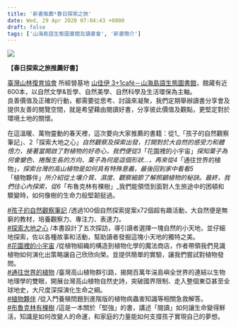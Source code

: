 ```yaml
---
title: '新書推薦*春日探索之旅'
date: Wed, 29 Apr 2020 07:04:43 +0000
draft: false
tags: ['山海島語生態圖書館及讀書會', '新書簡介']
---
```


![](https://www.reforestation.tw/wp-content/uploads/2020/04/DSC07033-3.jpg)

**【春日探索之旅推薦好書】**

[臺灣山林復育協會](https://www.facebook.com/groups/920643521346158/?fref=mentions&__xts__%5B0%5D=68.ARCDNox_Fw4MykOHCvjK0fWYSz45ghbKnANPNu3xmb8E2PkZHtXrV1zS36L2QfVrzJh1bGFdN0E_sq8OR5ntwAPmz13tjQKyELTMpjnClTVCF74RJpZv37G-Ji5NRUHq_lhR0BnTXgdVkUAoULPoFQ055kw7REydUqMbDE9PUHDTSg1iGFY3j-JX2LzlagBlBHU2KGhuZcGmMvmZAf7WdNw1eM4RHMHsMzXwePjc3DaiOzXhWJt4s8dQjKiX5OOks8lvV1m4051UpatO_lG9Cs15V090wSCWjGJOSNoszHFCtSCBsItnlqTJJMzfh_N8i0qH&__tn__=K-R-R) 所經營基地 [山佳伊 3+1café－山海島語生態圖書館](https://www.facebook.com/3plus1cafe/?__tn__=K-R-R&eid=ARD_5FgJsOKBNJRCA3Qjav2utc-4u0CukCHVRTC4MCPxfG42Q0mpSD4XVPFnVVt0HmZUZGjj92QoKooQ&fref=mentions&__xts__%5B0%5D=68.ARCDNox_Fw4MykOHCvjK0fWYSz45ghbKnANPNu3xmb8E2PkZHtXrV1zS36L2QfVrzJh1bGFdN0E_sq8OR5ntwAPmz13tjQKyELTMpjnClTVCF74RJpZv37G-Ji5NRUHq_lhR0BnTXgdVkUAoULPoFQ055kw7REydUqMbDE9PUHDTSg1iGFY3j-JX2LzlagBlBHU2KGhuZcGmMvmZAf7WdNw1eM4RHMHsMzXwePjc3DaiOzXhWJt4s8dQjKiX5OOks8lvV1m4051UpatO_lG9Cs15V090wSCWjGJOSNoszHFCtSCBsItnlqTJJMzfh_N8i0qH)，館藏有近600本，以自然文學&哲學、自然美學、自然科學及生活環保為主軸。  
良善價值及正確的行動，都需要從思考、討論來凝聚，我們定期舉辦讀書分享會及提供友善的閱覽空間，就是希望藉由閱讀好書，分享彼此價值及觀點，更堅定對於環境土地的關懷。

在這溫暖、萬物靈動的春天裡，這次要向大家推薦的書籍：從1_「孩子的自然觀察筆記」、2「探索大地之心」_自然觀察及探索出發，打開對於大自然的感受力和體悟力，接著當開啟了對植物的好奇心，我們便從3_「花園裡的小宇宙」_探知葉子為何會變色、捲鬚生長的方向、葉子為何是這個形狀...，再來從4_「通往世界的植物」_，探索台灣的高山植物是如何具有特殊意義，最後回到家中看看5_「植物夥伴」_所介紹從土壤介質、濕度、觀察細節了解照顧植物的秘訣。最終，我們往心內探索，從6_「布魯克林有棵樹」_我們能領悟到面對人生旅途中的困頓和驟變時，如何像樹的生命力般堅韌挺過。

[#孩子的自然觀察筆記](https://www.facebook.com/hashtag/%E5%AD%A9%E5%AD%90%E7%9A%84%E8%87%AA%E7%84%B6%E8%A7%80%E5%AF%9F%E7%AD%86%E8%A8%98?source=feed_text&epa=HASHTAG&__xts__%5B0%5D=68.ARCDNox_Fw4MykOHCvjK0fWYSz45ghbKnANPNu3xmb8E2PkZHtXrV1zS36L2QfVrzJh1bGFdN0E_sq8OR5ntwAPmz13tjQKyELTMpjnClTVCF74RJpZv37G-Ji5NRUHq_lhR0BnTXgdVkUAoULPoFQ055kw7REydUqMbDE9PUHDTSg1iGFY3j-JX2LzlagBlBHU2KGhuZcGmMvmZAf7WdNw1eM4RHMHsMzXwePjc3DaiOzXhWJt4s8dQjKiX5OOks8lvV1m4051UpatO_lG9Cs15V090wSCWjGJOSNoszHFCtSCBsItnlqTJJMzfh_N8i0qH&__tn__=%2ANK-R-R) /透過100個自然探索提案x72個超有趣活動，大自然便是無窮的教材，培養觀察力、專注力、表達力。  
[#探索大地之心](https://www.facebook.com/hashtag/%E6%8E%A2%E7%B4%A2%E5%A4%A7%E5%9C%B0%E4%B9%8B%E5%BF%83?source=feed_text&epa=HASHTAG&__xts__%5B0%5D=68.ARCDNox_Fw4MykOHCvjK0fWYSz45ghbKnANPNu3xmb8E2PkZHtXrV1zS36L2QfVrzJh1bGFdN0E_sq8OR5ntwAPmz13tjQKyELTMpjnClTVCF74RJpZv37G-Ji5NRUHq_lhR0BnTXgdVkUAoULPoFQ055kw7REydUqMbDE9PUHDTSg1iGFY3j-JX2LzlagBlBHU2KGhuZcGmMvmZAf7WdNw1eM4RHMHsMzXwePjc3DaiOzXhWJt4s8dQjKiX5OOks8lvV1m4051UpatO_lG9Cs15V090wSCWjGJOSNoszHFCtSCBsItnlqTJJMzfh_N8i0qH&__tn__=%2ANK-R-R) /本書設計了五次探訪，導引讀者選擇一塊自然的小天地，並仔細地探索，佐以各種故事和活動，幫助讀者發掘這塊小天地的獨特之美。  
[#花園裡的小宇宙](https://www.facebook.com/hashtag/%E8%8A%B1%E5%9C%92%E8%A3%A1%E7%9A%84%E5%B0%8F%E5%AE%87%E5%AE%99?source=feed_text&epa=HASHTAG&__xts__%5B0%5D=68.ARCDNox_Fw4MykOHCvjK0fWYSz45ghbKnANPNu3xmb8E2PkZHtXrV1zS36L2QfVrzJh1bGFdN0E_sq8OR5ntwAPmz13tjQKyELTMpjnClTVCF74RJpZv37G-Ji5NRUHq_lhR0BnTXgdVkUAoULPoFQ055kw7REydUqMbDE9PUHDTSg1iGFY3j-JX2LzlagBlBHU2KGhuZcGmMvmZAf7WdNw1eM4RHMHsMzXwePjc3DaiOzXhWJt4s8dQjKiX5OOks8lvV1m4051UpatO_lG9Cs15V090wSCWjGJOSNoszHFCtSCBsItnlqTJJMzfh_N8i0qH&__tn__=%2ANK-R-R) /從植物組織的構造到植物化學的魔法商店，作者帶領我們見識植物如何演化出策略讓自己欣欣向榮。並提供簡單的實驗，讓我們嘗試對植物發問。  
[#通往世界的植物](https://www.facebook.com/hashtag/%E9%80%9A%E5%BE%80%E4%B8%96%E7%95%8C%E7%9A%84%E6%A4%8D%E7%89%A9?source=feed_text&epa=HASHTAG&__xts__%5B0%5D=68.ARCDNox_Fw4MykOHCvjK0fWYSz45ghbKnANPNu3xmb8E2PkZHtXrV1zS36L2QfVrzJh1bGFdN0E_sq8OR5ntwAPmz13tjQKyELTMpjnClTVCF74RJpZv37G-Ji5NRUHq_lhR0BnTXgdVkUAoULPoFQ055kw7REydUqMbDE9PUHDTSg1iGFY3j-JX2LzlagBlBHU2KGhuZcGmMvmZAf7WdNw1eM4RHMHsMzXwePjc3DaiOzXhWJt4s8dQjKiX5OOks8lvV1m4051UpatO_lG9Cs15V090wSCWjGJOSNoszHFCtSCBsItnlqTJJMzfh_N8i0qH&__tn__=%2ANK-R-R) /臺灣高山植物群引路，揭開百萬年湍島嶼全世界的連結以生物地理學的雙眼，開展台灣高山植物自然史詩，突破國界限制、走入整個東亞甚至全球地史，大尺度深探演化生命之綱。  
[#植物夥伴](https://www.facebook.com/hashtag/%E6%A4%8D%E7%89%A9%E5%A4%A5%E4%BC%B4?source=feed_text&epa=HASHTAG&__xts__%5B0%5D=68.ARCDNox_Fw4MykOHCvjK0fWYSz45ghbKnANPNu3xmb8E2PkZHtXrV1zS36L2QfVrzJh1bGFdN0E_sq8OR5ntwAPmz13tjQKyELTMpjnClTVCF74RJpZv37G-Ji5NRUHq_lhR0BnTXgdVkUAoULPoFQ055kw7REydUqMbDE9PUHDTSg1iGFY3j-JX2LzlagBlBHU2KGhuZcGmMvmZAf7WdNw1eM4RHMHsMzXwePjc3DaiOzXhWJt4s8dQjKiX5OOks8lvV1m4051UpatO_lG9Cs15V090wSCWjGJOSNoszHFCtSCBsItnlqTJJMzfh_N8i0qH&__tn__=%2ANK-R-R) /從入門養殖問題到進階版的植物病蟲害知識等相關急救解答。  
[#布魯克林有棵樹](https://www.facebook.com/hashtag/%E5%B8%83%E9%AD%AF%E5%85%8B%E6%9E%97%E6%9C%89%E6%A3%B5%E6%A8%B9?source=feed_text&epa=HASHTAG&__xts__%5B0%5D=68.ARCDNox_Fw4MykOHCvjK0fWYSz45ghbKnANPNu3xmb8E2PkZHtXrV1zS36L2QfVrzJh1bGFdN0E_sq8OR5ntwAPmz13tjQKyELTMpjnClTVCF74RJpZv37G-Ji5NRUHq_lhR0BnTXgdVkUAoULPoFQ055kw7REydUqMbDE9PUHDTSg1iGFY3j-JX2LzlagBlBHU2KGhuZcGmMvmZAf7WdNw1eM4RHMHsMzXwePjc3DaiOzXhWJt4s8dQjKiX5OOks8lvV1m4051UpatO_lG9Cs15V090wSCWjGJOSNoszHFCtSCBsItnlqTJJMzfh_N8i0qH&__tn__=%2ANK-R-R) /這是一本關於「堅強」的書，講述「閱讀」如何讓生命變得鮮活，知識是如何改變人的命運，和家庭的力量能如何支撐孩子實現自己的夢想。